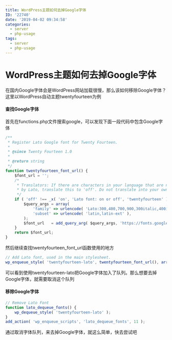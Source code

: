 ```yaml
---
title: WordPress主题如何去掉Google字体
ID: '22740'
date: '2019-04-02 09:34:58'
categories:
  - server
  - php-usage
tags:
  - server
  - php-usage
---
```


# WordPress主题如何去掉Google字体

在国内Google字体会是WordPress网站加载很慢，那么该如何移除Google字体？这里以WordPress自动主题twentyfourteen为例

#### 查找Google字体

首先在functions.php文件搜索google，可以发现下面一段代码中包含Google字体

``` js 
/**
 * Register Lato Google font for Twenty Fourteen.
 *
 * @since Twenty Fourteen 1.0
 *
 * @return string
 */
function twentyfourteen_font_url() {
    $font_url = '';
    /*
     * Translators: If there are characters in your language that are not supported
     * by Lato, translate this to 'off'. Do not translate into your own language.
     */
    if ( 'off' !== _x( 'on', 'Lato font: on or off', 'twentyfourteen' ) ) {
        $query_args = array(
            'family' => urlencode( 'Lato:300,400,700,900,300italic,400italic,700italic' ),
            'subset' => urlencode( 'latin,latin-ext' ),
        );
        $font_url   = add_query_arg( $query_args, 'https://fonts.googleapis.com/css' );
    }
    return $font_url;
} 
```

然后继续查找twentyfourteen\_font\_url函数使用的地方

``` js 
// Add Lato font, used in the main stylesheet.
wp_enqueue_style( 'twentyfourteen-lato', twentyfourteen_font_url(), array(), null ); 
```

可以看到使用twentyfourteen-lato把Google字体加入了队列。那么想要去掉Google字体，就需要取消这个队列

#### 移除Google字体

``` js 
// Remove Lato Font
function lato_dequeue_fonts() {
    wp_dequeue_style( 'twentyfourteen-lato' );
}
add_action( 'wp_enqueue_scripts', 'lato_dequeue_fonts', 11 ); 
```

通过取消字体队列，来去掉Google字体，就这么简单，快去尝试吧
 
 
 
 
 
 
 
 
 
 
 
 
 
 
 
 
 
 
 
 
 
 
